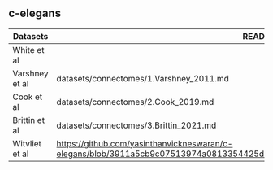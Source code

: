 ## c-elegans


| Datasets        | README files                             |
| -------------   | -------------                            |
| White et al     |      |
| Varshney et al  | datasets/connectomes/1.Varshney_2011.md  |
| Cook et al      | datasets/connectomes/2.Cook_2019.md      |
| Brittin et al   | datasets/connectomes/3.Brittin_2021.md   |
| Witvliet et al  | https://github.com/yasinthanvickneswaran/c-elegans/blob/3911a5cb9c07513974a0813354425d6f3a106694/datasets/connectomes/4.Witvliet_2021.md  |
